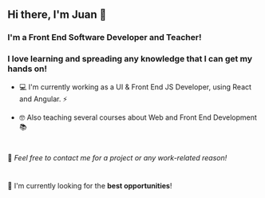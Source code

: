 ## Hi there, I'm Juan 👋
### I'm a Front End Software Developer and Teacher!
### I love learning and spreading any knowledge that I can get my hands on!

* 💻 I'm currently working as a UI & Front End JS Developer, using React and Angular. ⚡

* 🤓 Also teaching several courses about Web and Front End Development 📚
#
💬 _Feel free to contact me for a project or any work-related reason!_ 
#
🔭 I'm currently looking for the __best opportunities__!
